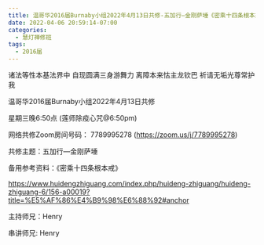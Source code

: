 ```yaml
---
title: 温哥华2016届Burnaby小组2022年4月13日共修-五加行—金刚萨埵《密乘十四条根本戒》
date: 2022-04-06 20:59:14-07:00
categories:
  - 慧灯禅修班
tags:
  - 2016届
---
```

诸法等性本基法界中 自现圆满三身游舞力 离障本来怙主龙钦巴 祈请无垢光尊常护我

温哥华2016届Burnaby小组2022年4月13日共修 

星期三晚6:50点 (莲师除疫心咒@6:50pm)

网络共修Zoom房间号码： 7789995278 (<https://zoom.us/j/7789995278>)

共修主题：五加行—金刚萨埵

备用参考资料：《密乘十四条根本戒》

<https://www.huidengzhiguang.com/index.php/huideng-zhiguang/huideng-zhiguang-6/156-a00019?title=%E5%AF%86%E4%B9%98%E6%88%92#anchor>

主持师兄：Henry

串讲师兄: Henry
